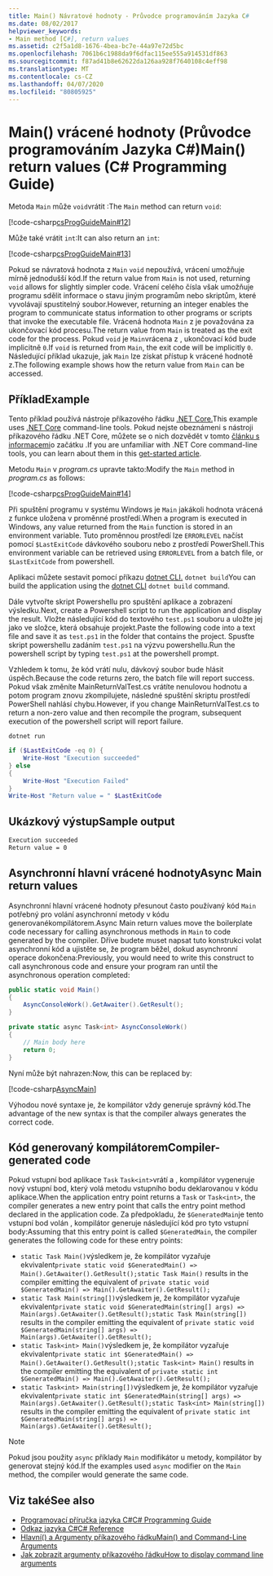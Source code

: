 ```yaml
---
title: Main() Návratové hodnoty - Průvodce programováním Jazyka C#
ms.date: 08/02/2017
helpviewer_keywords:
- Main method [C#], return values
ms.assetid: c2f5a1d8-1676-4bea-bc7e-44a97e72d5bc
ms.openlocfilehash: 7061b6c1988da9f6dfac115ee555a914531df863
ms.sourcegitcommit: f87ad41b8e62622da126aa928f7640108c4eff98
ms.translationtype: MT
ms.contentlocale: cs-CZ
ms.lasthandoff: 04/07/2020
ms.locfileid: "80805925"
---
```

# <a name="main-return-values-c-programming-guide"></a><span data-ttu-id="972a9-102">Main() vrácené hodnoty (Průvodce programováním Jazyka C#)</span><span class="sxs-lookup"><span data-stu-id="972a9-102">Main() return values (C# Programming Guide)</span></span>

<span data-ttu-id="972a9-103">Metoda `Main` může `void`vrátit :</span><span class="sxs-lookup"><span data-stu-id="972a9-103">The `Main` method can return `void`:</span></span>

 [!code-csharp[csProgGuideMain#12](~/samples/snippets/csharp/VS_Snippets_VBCSharp/csProgGuideMain/CS/Class3.cs#12)]

<span data-ttu-id="972a9-104">Může také vrátit `int`:</span><span class="sxs-lookup"><span data-stu-id="972a9-104">It can also return an `int`:</span></span>

 [!code-csharp[csProgGuideMain#13](~/samples/snippets/csharp/VS_Snippets_VBCSharp/csProgGuideMain/CS/Class3.cs#13)]

<span data-ttu-id="972a9-105">Pokud se návratová hodnota z `Main` `void` nepoužívá, vrácení umožňuje mírně jednodušší kód.</span><span class="sxs-lookup"><span data-stu-id="972a9-105">If the return value from `Main` is not used, returning `void` allows for slightly simpler code.</span></span> <span data-ttu-id="972a9-106">Vrácení celého čísla však umožňuje programu sdělit informace o stavu jiným programům nebo skriptům, které vyvolávají spustitelný soubor.</span><span class="sxs-lookup"><span data-stu-id="972a9-106">However, returning an integer enables the program to communicate status information to other programs or scripts that invoke the executable file.</span></span> <span data-ttu-id="972a9-107">Vrácená hodnota `Main` z je považována za ukončovací kód procesu.</span><span class="sxs-lookup"><span data-stu-id="972a9-107">The return value from `Main` is treated as the exit code for the process.</span></span> <span data-ttu-id="972a9-108">Pokud `void` je `Main`vrácena z , ukončovací kód bude implicitně `0`.</span><span class="sxs-lookup"><span data-stu-id="972a9-108">If `void` is returned from `Main`, the exit code will be implicitly `0`.</span></span> <span data-ttu-id="972a9-109">Následující příklad ukazuje, jak `Main` lze získat přístup k vrácené hodnotě z.</span><span class="sxs-lookup"><span data-stu-id="972a9-109">The following example shows how the return value from `Main` can be accessed.</span></span>

## <a name="example"></a><span data-ttu-id="972a9-110">Příklad</span><span class="sxs-lookup"><span data-stu-id="972a9-110">Example</span></span>

<span data-ttu-id="972a9-111">Tento příklad používá nástroje příkazového řádku [.NET Core.](../../../core/index.yml)</span><span class="sxs-lookup"><span data-stu-id="972a9-111">This example uses [.NET Core](../../../core/index.yml) command-line tools.</span></span> <span data-ttu-id="972a9-112">Pokud nejste obeznámeni s nástroji příkazového řádku .NET Core, můžete se o nich dozvědět v tomto [článku s informacemi](../../../core/tutorials/cli-create-console-app.md)o začátku .</span><span class="sxs-lookup"><span data-stu-id="972a9-112">If you are unfamiliar with .NET Core command-line tools, you can learn about them in this [get-started article](../../../core/tutorials/cli-create-console-app.md).</span></span>

<span data-ttu-id="972a9-113">Metodu `Main` v *program.cs* upravte takto:</span><span class="sxs-lookup"><span data-stu-id="972a9-113">Modify the `Main` method in *program.cs* as follows:</span></span>

 [!code-csharp[csProgGuideMain#14](~/samples/snippets/csharp/VS_Snippets_VBCSharp/csProgGuideMain/CS/Class3.cs#14)]

<span data-ttu-id="972a9-114">Při spuštění programu v systému Windows je `Main` jakákoli hodnota vrácená z funkce uložena v proměnné prostředí.</span><span class="sxs-lookup"><span data-stu-id="972a9-114">When a program is executed in Windows, any value returned from the `Main` function is stored in an environment variable.</span></span> <span data-ttu-id="972a9-115">Tuto proměnnou prostředí lze `ERRORLEVEL` načíst pomocí `$LastExitCode` dávkového souboru nebo z prostředí PowerShell.</span><span class="sxs-lookup"><span data-stu-id="972a9-115">This environment variable can be retrieved using `ERRORLEVEL` from a batch file, or `$LastExitCode` from powershell.</span></span>

<span data-ttu-id="972a9-116">Aplikaci můžete sestavit pomocí příkazu [dotnet CLI.](../../../core/tools/dotnet.md) `dotnet build`</span><span class="sxs-lookup"><span data-stu-id="972a9-116">You can build the application using the [dotnet CLI](../../../core/tools/dotnet.md) `dotnet build` command.</span></span>

<span data-ttu-id="972a9-117">Dále vytvořte skript Powershellu pro spuštění aplikace a zobrazení výsledku.</span><span class="sxs-lookup"><span data-stu-id="972a9-117">Next, create a Powershell script to run the application and display the result.</span></span> <span data-ttu-id="972a9-118">Vložte následující kód do textového `test.ps1` souboru a uložte jej jako ve složce, která obsahuje projekt.</span><span class="sxs-lookup"><span data-stu-id="972a9-118">Paste the following code into a text file and save it as `test.ps1` in the folder that contains the project.</span></span> <span data-ttu-id="972a9-119">Spusťte skript powershellu zadáním `test.ps1` na výzvu powershellu.</span><span class="sxs-lookup"><span data-stu-id="972a9-119">Run the powershell script by typing `test.ps1` at the powershell prompt.</span></span>

<span data-ttu-id="972a9-120">Vzhledem k tomu, že kód vrátí nulu, dávkový soubor bude hlásit úspěch.</span><span class="sxs-lookup"><span data-stu-id="972a9-120">Because the code returns zero, the batch file will report success.</span></span> <span data-ttu-id="972a9-121">Pokud však změníte MainReturnValTest.cs vrátíte nenulovou hodnotu a potom program znovu zkompilujete, následné spuštění skriptu prostředí PowerShell nahlásí chybu.</span><span class="sxs-lookup"><span data-stu-id="972a9-121">However, if you change MainReturnValTest.cs to return a non-zero value and then recompile the program, subsequent execution of the powershell script will report failure.</span></span>

```dotnetcli
dotnet run
```

```powershell
if ($LastExitCode -eq 0) {
    Write-Host "Execution succeeded"
} else
{
    Write-Host "Execution Failed"
}
Write-Host "Return value = " $LastExitCode
```

## <a name="sample-output"></a><span data-ttu-id="972a9-122">Ukázkový výstup</span><span class="sxs-lookup"><span data-stu-id="972a9-122">Sample output</span></span>

```txt
Execution succeeded
Return value = 0
```

## <a name="async-main-return-values"></a><span data-ttu-id="972a9-123">Asynchronní hlavní vrácené hodnoty</span><span class="sxs-lookup"><span data-stu-id="972a9-123">Async Main return values</span></span>

<span data-ttu-id="972a9-124">Asynchronní hlavní vrácené hodnoty přesunout často používaný kód `Main` potřebný pro volání asynchronní metody v kódu generovanékompilátorem.</span><span class="sxs-lookup"><span data-stu-id="972a9-124">Async Main return values move the boilerplate code necessary for calling asynchronous methods in `Main` to code generated by the compiler.</span></span> <span data-ttu-id="972a9-125">Dříve budete muset napsat tuto konstrukci volat asynchronní kód a ujistěte se, že program běžel, dokud asynchronní operace dokončena:</span><span class="sxs-lookup"><span data-stu-id="972a9-125">Previously, you would need to write this construct to call asynchronous code and ensure your program ran until the asynchronous operation completed:</span></span>

```csharp
public static void Main()
{
    AsyncConsoleWork().GetAwaiter().GetResult();
}

private static async Task<int> AsyncConsoleWork()
{
    // Main body here
    return 0;
}
```

<span data-ttu-id="972a9-126">Nyní může být nahrazen:</span><span class="sxs-lookup"><span data-stu-id="972a9-126">Now, this can be replaced by:</span></span>

[!code-csharp[AsyncMain](../../../../samples/snippets/csharp/main-arguments/program.cs#AsyncMain)]

<span data-ttu-id="972a9-127">Výhodou nové syntaxe je, že kompilátor vždy generuje správný kód.</span><span class="sxs-lookup"><span data-stu-id="972a9-127">The advantage of the new syntax is that the compiler always generates the correct code.</span></span>

## <a name="compiler-generated-code"></a><span data-ttu-id="972a9-128">Kód generovaný kompilátorem</span><span class="sxs-lookup"><span data-stu-id="972a9-128">Compiler-generated code</span></span>

<span data-ttu-id="972a9-129">Pokud vstupní bod aplikace `Task` `Task<int>`vrátí a , kompilátor vygeneruje nový vstupní bod, který volá metodu vstupního bodu deklarovanou v kódu aplikace.</span><span class="sxs-lookup"><span data-stu-id="972a9-129">When the application entry point returns a `Task` or `Task<int>`, the compiler generates a new entry point that calls the entry point method declared in the application code.</span></span> <span data-ttu-id="972a9-130">Za předpokladu, že `$GeneratedMain`je tento vstupní bod volán , kompilátor generuje následující kód pro tyto vstupní body:</span><span class="sxs-lookup"><span data-stu-id="972a9-130">Assuming that this entry point is called `$GeneratedMain`, the compiler generates the following code for these entry points:</span></span>

- <span data-ttu-id="972a9-131">`static Task Main()`výsledkem je, že kompilátor vyzařuje ekvivalent`private static void $GeneratedMain() => Main().GetAwaiter().GetResult();`</span><span class="sxs-lookup"><span data-stu-id="972a9-131">`static Task Main()` results in the compiler emitting the equivalent of `private static void $GeneratedMain() => Main().GetAwaiter().GetResult();`</span></span>
- <span data-ttu-id="972a9-132">`static Task Main(string[])`výsledkem je, že kompilátor vyzařuje ekvivalent`private static void $GeneratedMain(string[] args) => Main(args).GetAwaiter().GetResult();`</span><span class="sxs-lookup"><span data-stu-id="972a9-132">`static Task Main(string[])` results in the compiler emitting the equivalent of `private static void $GeneratedMain(string[] args) => Main(args).GetAwaiter().GetResult();`</span></span>
- <span data-ttu-id="972a9-133">`static Task<int> Main()`výsledkem je, že kompilátor vyzařuje ekvivalent`private static int $GeneratedMain() => Main().GetAwaiter().GetResult();`</span><span class="sxs-lookup"><span data-stu-id="972a9-133">`static Task<int> Main()` results in the compiler emitting the equivalent of `private static int $GeneratedMain() => Main().GetAwaiter().GetResult();`</span></span>
- <span data-ttu-id="972a9-134">`static Task<int> Main(string[])`výsledkem je, že kompilátor vyzařuje ekvivalent`private static int $GeneratedMain(string[] args) => Main(args).GetAwaiter().GetResult();`</span><span class="sxs-lookup"><span data-stu-id="972a9-134">`static Task<int> Main(string[])` results in the compiler emitting the equivalent of `private static int $GeneratedMain(string[] args) => Main(args).GetAwaiter().GetResult();`</span></span>

> [!NOTE]
><span data-ttu-id="972a9-135">Pokud jsou použity `async` příklady `Main` modifikátor u metody, kompilátor by generovat stejný kód.</span><span class="sxs-lookup"><span data-stu-id="972a9-135">If the examples used `async` modifier on the `Main` method, the compiler would generate the same code.</span></span>

## <a name="see-also"></a><span data-ttu-id="972a9-136">Viz také</span><span class="sxs-lookup"><span data-stu-id="972a9-136">See also</span></span>

- [<span data-ttu-id="972a9-137">Programovací příručka jazyka C#</span><span class="sxs-lookup"><span data-stu-id="972a9-137">C# Programming Guide</span></span>](../index.md)
- [<span data-ttu-id="972a9-138">Odkaz jazyka C#</span><span class="sxs-lookup"><span data-stu-id="972a9-138">C# Reference</span></span>](../index.md)
- [<span data-ttu-id="972a9-139">Hlavní() a Argumenty příkazového řádku</span><span class="sxs-lookup"><span data-stu-id="972a9-139">Main() and Command-Line Arguments</span></span>](index.md)
- [<span data-ttu-id="972a9-140">Jak zobrazit argumenty příkazového řádku</span><span class="sxs-lookup"><span data-stu-id="972a9-140">How to display command line arguments</span></span>](./how-to-display-command-line-arguments.md)
